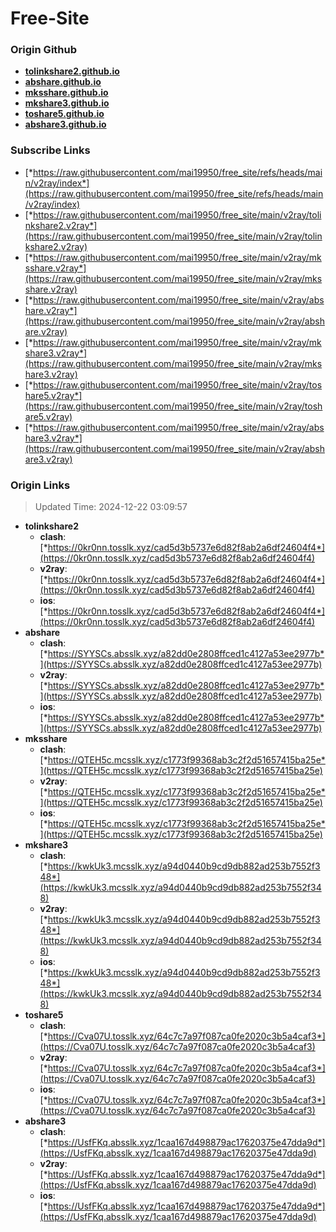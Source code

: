 # Free-Site

### Origin Github

- [**tolinkshare2.github.io**](https://github.com/tolinkshare2/tolinkshare2.github.io)
- [**abshare.github.io**](https://github.com/abshare/abshare.github.io)
- [**mksshare.github.io**](https://github.com/mksshare/mksshare.github.io)
- [**mkshare3.github.io**](https://github.com/mkshare3/mkshare3.github.io)
- [**toshare5.github.io**](https://github.com/toshare5/toshare5.github.io)
- [**abshare3.github.io**](https://github.com/abshare3/abshare3.github.io)

### Subscribe Links

- [*https://raw.githubusercontent.com/mai19950/free_site/refs/heads/main/v2ray/index*](https://raw.githubusercontent.com/mai19950/free_site/refs/heads/main/v2ray/index)
- [*https://raw.githubusercontent.com/mai19950/free_site/main/v2ray/tolinkshare2.v2ray*](https://raw.githubusercontent.com/mai19950/free_site/main/v2ray/tolinkshare2.v2ray)
- [*https://raw.githubusercontent.com/mai19950/free_site/main/v2ray/mksshare.v2ray*](https://raw.githubusercontent.com/mai19950/free_site/main/v2ray/mksshare.v2ray)
- [*https://raw.githubusercontent.com/mai19950/free_site/main/v2ray/abshare.v2ray*](https://raw.githubusercontent.com/mai19950/free_site/main/v2ray/abshare.v2ray)
- [*https://raw.githubusercontent.com/mai19950/free_site/main/v2ray/mkshare3.v2ray*](https://raw.githubusercontent.com/mai19950/free_site/main/v2ray/mkshare3.v2ray)
- [*https://raw.githubusercontent.com/mai19950/free_site/main/v2ray/toshare5.v2ray*](https://raw.githubusercontent.com/mai19950/free_site/main/v2ray/toshare5.v2ray)
- [*https://raw.githubusercontent.com/mai19950/free_site/main/v2ray/abshare3.v2ray*](https://raw.githubusercontent.com/mai19950/free_site/main/v2ray/abshare3.v2ray)

### Origin Links

> Updated Time: 2024-12-22 03:09:57

- **tolinkshare2**
  - **clash**: [*https://0kr0nn.tosslk.xyz/cad5d3b5737e6d82f8ab2a6df24604f4*](https://0kr0nn.tosslk.xyz/cad5d3b5737e6d82f8ab2a6df24604f4)
  - **v2ray**: [*https://0kr0nn.tosslk.xyz/cad5d3b5737e6d82f8ab2a6df24604f4*](https://0kr0nn.tosslk.xyz/cad5d3b5737e6d82f8ab2a6df24604f4)
  - **ios**: [*https://0kr0nn.tosslk.xyz/cad5d3b5737e6d82f8ab2a6df24604f4*](https://0kr0nn.tosslk.xyz/cad5d3b5737e6d82f8ab2a6df24604f4)
- **abshare**
  - **clash**: [*https://SYYSCs.absslk.xyz/a82dd0e2808ffced1c4127a53ee2977b*](https://SYYSCs.absslk.xyz/a82dd0e2808ffced1c4127a53ee2977b)
  - **v2ray**: [*https://SYYSCs.absslk.xyz/a82dd0e2808ffced1c4127a53ee2977b*](https://SYYSCs.absslk.xyz/a82dd0e2808ffced1c4127a53ee2977b)
  - **ios**: [*https://SYYSCs.absslk.xyz/a82dd0e2808ffced1c4127a53ee2977b*](https://SYYSCs.absslk.xyz/a82dd0e2808ffced1c4127a53ee2977b)
- **mksshare**
  - **clash**: [*https://QTEH5c.mcsslk.xyz/c1773f99368ab3c2f2d51657415ba25e*](https://QTEH5c.mcsslk.xyz/c1773f99368ab3c2f2d51657415ba25e)
  - **v2ray**: [*https://QTEH5c.mcsslk.xyz/c1773f99368ab3c2f2d51657415ba25e*](https://QTEH5c.mcsslk.xyz/c1773f99368ab3c2f2d51657415ba25e)
  - **ios**: [*https://QTEH5c.mcsslk.xyz/c1773f99368ab3c2f2d51657415ba25e*](https://QTEH5c.mcsslk.xyz/c1773f99368ab3c2f2d51657415ba25e)
- **mkshare3**
  - **clash**: [*https://kwkUk3.mcsslk.xyz/a94d0440b9cd9db882ad253b7552f348*](https://kwkUk3.mcsslk.xyz/a94d0440b9cd9db882ad253b7552f348)
  - **v2ray**: [*https://kwkUk3.mcsslk.xyz/a94d0440b9cd9db882ad253b7552f348*](https://kwkUk3.mcsslk.xyz/a94d0440b9cd9db882ad253b7552f348)
  - **ios**: [*https://kwkUk3.mcsslk.xyz/a94d0440b9cd9db882ad253b7552f348*](https://kwkUk3.mcsslk.xyz/a94d0440b9cd9db882ad253b7552f348)
- **toshare5**
  - **clash**: [*https://Cva07U.tosslk.xyz/64c7c7a97f087ca0fe2020c3b5a4caf3*](https://Cva07U.tosslk.xyz/64c7c7a97f087ca0fe2020c3b5a4caf3)
  - **v2ray**: [*https://Cva07U.tosslk.xyz/64c7c7a97f087ca0fe2020c3b5a4caf3*](https://Cva07U.tosslk.xyz/64c7c7a97f087ca0fe2020c3b5a4caf3)
  - **ios**: [*https://Cva07U.tosslk.xyz/64c7c7a97f087ca0fe2020c3b5a4caf3*](https://Cva07U.tosslk.xyz/64c7c7a97f087ca0fe2020c3b5a4caf3)
- **abshare3**
  - **clash**: [*https://UsfFKq.absslk.xyz/1caa167d498879ac17620375e47dda9d*](https://UsfFKq.absslk.xyz/1caa167d498879ac17620375e47dda9d)
  - **v2ray**: [*https://UsfFKq.absslk.xyz/1caa167d498879ac17620375e47dda9d*](https://UsfFKq.absslk.xyz/1caa167d498879ac17620375e47dda9d)
  - **ios**: [*https://UsfFKq.absslk.xyz/1caa167d498879ac17620375e47dda9d*](https://UsfFKq.absslk.xyz/1caa167d498879ac17620375e47dda9d)
